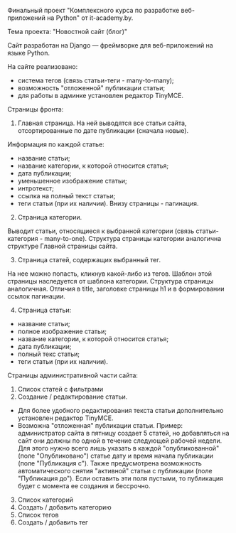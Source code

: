Финальный проект "Комплексного курса по разработке веб-приложений на Python" от it-academy.by.

Тема проекта: "Новостной сайт (блог)"

Сайт разработан на Django — фреймворке для веб-приложений на языке Python.

На сайте реализовано:
- система тегов (связь статьи-теги - many-to-many);
- возможность "отложенной" публикации статьи;
- для работы в админке установлен редактор TinyMCE.

Страницы фронта:
1) Главная страница.
На ней выводятся все статьи сайта, отсортированные по дате публикации (сначала новые). 

Информация по каждой статье:
- название статьи;
- название категории, к которой относится статья;
- дата публикации;
- уменьшенное изображение статьи;
- интротекст;
- ссылка на полный текст статьи;
- теги статьи (при их наличии).
Внизу страницы - пагинация.

2) Страница категории.

Выводит статьи, относящиеся к выбранной категории (связь статьи-категория - many-to-one).
Структура страницы категории аналогична структуре Главной страницы сайта.

3) Страница статей, содержащих выбранный тег.

На нее можно попасть, кликнув какой-либо из тегов.
Шаблон этой страницы наследуется от шаблона категории. Структура страницы аналогичная. Отличия в title, заголовке страницы h1 и в формировании ссылок пагинации. 

4) Страница статьи:
- название статьи;
- полное изображение статьи;
- название категории, к которой относится статья;
- дата публикации;
- полный текс статьи;
- теги статьи (при их наличии).


Страницы административной части сайта:

1) Список статей с фильтрами
2) Создание / редактирование статьи.
- Для более удобного редактирования текста статьи дополнительно установлен редактор TinyMCE. 
- Возможна "отложенная" публикации статьи. Пример: администратор сайта в пятницу создает 5 статей, но добавляться на сайт они должны по одной в течение следующей рабочей недели.
Для этого нужно всего лишь указать в каждой "опубликованной" (поле "Опубликовано") статье дату и время начала публикации (поле "Публикация с").
Также предусмотрена возможность автоматического снятия "активной" статьи с публикации (поле "Публикация до").
Если оставить эти поля пустыми, то публикация будет с момента ее создания и бессрочно.
3) Список категорий
4) Создать / добавить категорию
5) Список тегов
6) Создать / добавить тег
